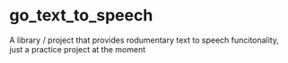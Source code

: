 # go_text_to_speech
A library / project that provides rodumentary text to speech funcitonality, just a practice project at the moment
